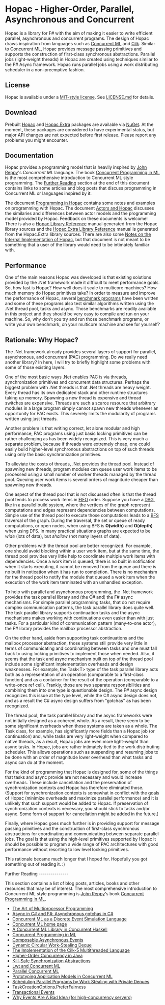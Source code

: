 Hopac - Higher-Order, Parallel, Asynchronous and Concurrent
===========================================================

Hopac is a library for F# with the aim of making it easier to write efficient
parallel, asynchronous and concurrent programs.  The design of Hopac draws
inspiration from languages such as [Concurrent ML](http://cml.cs.uchicago.edu/)
and [Cilk](http://en.wikipedia.org/wiki/Cilk).  Similar to Concurrent ML, Hopac
provides message passing primitives and supports the construction of first-class
synchronous abstractions.  Parallel jobs (light-weight threads) in Hopac are
created using techniques similar to the F# Async framework.  Hopac runs parallel
jobs using a work distributing scheduler in a non-preemptive fashion.

License
-------

Hopac is available under a
[MIT-style license](http://en.wikipedia.org/wiki/MIT_License).  See
[LICENSE.md](LICENSE.md) for details.

Download
--------

Prebuilt [Hopac](http://www.nuget.org/packages/Hopac/) and
[Hopac.Extra](http://www.nuget.org/packages/Hopac.Extra/) packages are available
via [NuGet](http://www.nuget.org/).  At the moment, these packages are
considered to have experimental status, but major API changes are not expected
before first release.  Please report any problems you might encounter.

Documentation
-------------

Hopac provides a programming model that is heavily inspired by
[John Reppy](http://people.cs.uchicago.edu/~jhr/)'s *Concurrent ML* language.
The book
[Concurrent Programming in ML](http://www.cambridge.org/us/academic/subjects/computer-science/distributed-networked-and-mobile-computing/concurrent-programming-ml)
is the most comprehensive introduction to Concurrent ML style programming.  The
[Further Reading](#further-reading) section at the end of this document contains
links to some articles and blog posts that discuss programming in Concurrent ML
or languages inspired by it.

The document [Programming in Hopac](Docs/Programming.md) contains some notes and
examples on programming with Hopac.  The document
[Actors and Hopac](Docs/Actors.md) discusses the similaries and differences
between actor models and the programming model provided by Hopac.  Feedback on
these documents is welcome!  There is also a
[Hopac Library Reference](http://htmlpreview.github.io/?Docs/Hopac.html) manual
generated from the Hopac library sources and the
[Hopac.Extra Library Reference](http://htmlpreview.github.io/?Docs/Hopac.Extra.html)
manual is generated from the Hopac.Extra library sources.  There are also some
[Notes on the Internal Implementation of Hopac](Docs/Internals.md), but that
document is not meant to be something that a user of the library would need to
be intimately familiar with.

Performance
-----------

One of the main reasons Hopac was developed is that existing solutions provided
by the .Net framework made it difficult to meet performance goals.  So, how fast
is Hopac?  How well does it scale to multicore machines?  How much memory do
Hopac primitives take?  In order to measure and improve the performance of
Hopac, several
[benchmark programs](https://github.com/VesaKarvonen/Hopac/tree/master/Benchmarks)
have been written and some of these programs also test similar algorithms
written using the .Net thread pool, tasks and async.  Those benchmarks are
readily available in this project and they should be very easy to compile and
run on your machine.  So, why don't you try and run those benchmark programs, or
write your own benchmark, on your multicore machine and see for yourself?

Rationale: Why Hopac?
---------------------

The .Net framework already provides several layers of support for parallel,
asynchronous, and concurrent (PAC) programming.  Do we really need another
library?  In here, I will try to briefly highlight some problems with some of
those existing layers.

One of the most basic ways .Net enables PAC is via threads, synchronization
primitives and concurrent data structures.  Perhaps the biggest problem with
.Net threads is that .Net threads are heavy weight.  Every thread has its own
dedicated stack and other runtime structures taking up memory.  Spawning a new
thread is expensive and thread switches are expensive.  Threads are such a
scarce resource that arbitrary modules in a large program simply cannot spawn
new threads whenever an opportunity for PAC exists.  This severely limits the
modularity of programs written using just threads.

Another problem is that writing correct, let alone modular and high performance,
PAC programs using just basic locking primitives can be rather challenging as
has been widely recognized.  This is very much a separate problem, because if
threads were extremely cheap, one could easily build higher-level synchronous
abstractions on top of such threads using only the basic synchronization
primitives.

To alleviate the costs of threads, .Net provides the thread pool.  Instead of
spawning new threads, program modules can queue user work items to be processed
using a small number of worker threads managed by the thread pool.  Queuing user
work items is several orders of magnitude cheaper than spawning new threads.

One aspect of the thread pool that is not discussed often is that the thread
pool tends to process work items in [FIFO](http://en.wikipedia.org/wiki/FIFO)
order.  Suppose you have a
[DAG](http://en.wikipedia.org/wiki/Directed_acyclic_graph), like in a parallel
build system, where the vertices of the graph represent computations and edges
represent dependencies between computations.  Simple use of the thread pool to
execute those computations leads to a
[BFS](http://en.wikipedia.org/wiki/Breadth-first_search) traversal of the graph.
During the traversal, the set or queue of ready computations, or open nodes,
when using BFS is **O(width)** and **O(depth)** when using DFS.  In many
practical situations graphs are expected to be *wide* (lots of data), but
*shallow* (not many layers of data).

Other problems with the thread pool are better recognized.  For example, one
should avoid blocking within a user work item, but at the same time, the thread
pool provides very little help to coordinate multiple work items with
dependencies.  Once a work item is queued, there is no built in notification
when it starts executing, it cannot be removed from the queue and there is no
built in notication when it has run to completion.  There is no mechanism for
the thread pool to notify the module that queued a work item when the execution
of the work item terminated with an unhandled exception.

To help with parallel and asynchonous programming, the .Net framework provides
the task parallel library and (the C# and) the F# async mechanisms.  For simple
parallel programming tasks, that do not require complex communication patterns,
the task parallel library does quite well.  The task parallel library supports
continuation tasks and the async mechanisms makes working with continuations
even easier than with just tasks.  For a particular kind of communication
pattern (many-to-one actor), the F# library provides the mailbox processor
abstraction.

On the other hand, aside from supporting task continuations and the mailbox
processor abstraction, those systems still provide very little in terms of
communicating and coordinating between tasks and one must fall back to using
locking primitives to implement those when needed.  Also, it seems that the task
and async mechanism built on top of the thread pool include some significant
implementation overheads and design weaknesses.  For example, the Task&lt;T&gt;
type of the task parallel library acts both as a representation of an operation
(comparable to a first-class function) and as a container for the result of the
operation (comparable to a write-once ref cell).  Frankly, those are two
separate responsibilities and combining them into one type is questionable
design.  The F# async design recognizes this issue at the type level, while the
C# async design does not, and as a result the C# async design suffers from
"gotchas" as has been recognized.

The thread pool, the task parallel library and the async frameworks were not
initially designed as a coherent whole.  As a result, there seem to be some
significant overheads when those systems are taken as a whole.  The Task class,
for example, has significantly more fields than a Hopac job (or continuation)
and, while tasks are very light-weight when compared to native threads, as a
result, Hopac jobs are even more light-weight than async tasks.  In Hopac, jobs
are rather intimately tied to the work distributing scheduler.  This allows
operations such as suspending and resuming jobs to be done with an order of
magnitude lower overhead than what tasks and async can do at the moment.

For the kind of programming that Hopac is designed for, some of the things that
tasks and async provide are not necessary and would increase overheads.  These
include cancellation and the preservation of synchronization contexts and Hopac
has therefore eliminated those.  (Support for synchronization contexts is
somewhat in conflict with the goals of Hopac (minimize overheads and maximize
parallel performance) and it is unlikely that such support would be added to
Hopac.  If preservation of synchronization contexts is necessary, you should
stick to tasks and/or async.  Some form of support for cancellation might be
added in the future.)

Finally, where Hopac goes much further is in providing support for message
passing primitives and the construction of first-class synchronous abstractions
for coordinating and communicating between separate parallel jobs.  The goal is
that using the high-level primitives supported by Hopac it should be possible to
program a wide range of PAC architectures with good performance without
resorting to low level locking primitives.

This rationale became much longer that I hoped for.  Hopefully you got something
out of reading it. :)

<a name="further-reading"/>
Further Reading
---------------

This section contains a list of blog posts, articles, books and other resources
that may be of interest.  The most comprehensive introduction to Concurrent ML
style programming is [John Reppy](http://people.cs.uchicago.edu/~jhr/)'s book
[Concurrent Programming in ML](http://www.cambridge.org/us/academic/subjects/computer-science/distributed-networked-and-mobile-computing/concurrent-programming-ml).

* [The Art of Multiprocessor Programming](http://people.csail.mit.edu/shanir/)
* [Async in C# and F#: Asynchronous gotchas in C#](http://tomasp.net/blog/csharp-async-gotchas.aspx/)
* [Concurrent ML as a Discrete Event Simulation Language](http://www.eecs.wsu.edu/~hauser/Publications/CMLSim.pdf)
* [Concurrent ML home page](http://cml.cs.uchicago.edu/)
* [A Concurrent ML Library in Concurrent Haskell](http://www.cs.umd.edu/~avik/projects/cmllch/)
* [Concurrent Programming in ML](http://www.cambridge.org/us/academic/subjects/computer-science/distributed-networked-and-mobile-computing/concurrent-programming-ml)
* [Composable Asynchronous Events](http://multimlton.cs.purdue.edu/mML/Publications_files/pldi11.pdf)
* [Dynamic Circular Work-Stealing Deque](http://citeseerx.ist.psu.edu/viewdoc/download?doi=10.1.1.170.1097&rep=rep1&type=pdf)
* [The Implementation of the Cilk-5 Multithreaded Language](http://supertech.csail.mit.edu/papers/cilk5.pdf)
* [Higher-Order Concurrency in Java](http://erikdemaine.org/papers/WoTUG20/)
* [Kill-Safe Synchronization Abstractions](http://www.cs.utah.edu/plt/publications/pldi04-ff.pdf)
* [Lwt and Concurrent ML](http://ambassadortothecomputers.blogspot.fi/2009/05/lwt-and-concurrent-ml.html)
* [Parallel Concurrent ML](http://manticore.cs.uchicago.edu/papers/icfp09-parallel-cml.pdf)
* [Prototyping Application Models in Concurrent ML](http://privatewww.essex.ac.uk/~fleum/typeinst.pdf)
* [Scheduling Parallel Programs by Work Stealing with Private Deques](http://chargueraud.org/research/2013/ppopp/full.pdf)
* [TaskCreationOptions.PreferFairness](http://blogs.msdn.com/b/pfxteam/archive/2009/07/07/9822857.aspx)
* [Transactional Events](http://www.cs.rit.edu/~mtf/research/tx-events/ICFP06/icfp06.pdf)
* [Why Events Are A Bad Idea (for high-concurrency servers)](http://www.cs.berkeley.edu/~brewer/papers/threads-hotos-2003.pdf)
